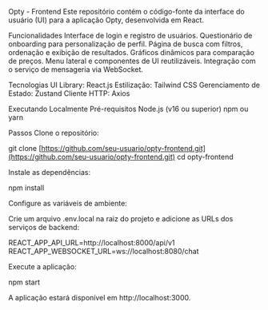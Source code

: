 Opty - Frontend
Este repositório contém o código-fonte da interface do usuário (UI) para a aplicação Opty, desenvolvida em React.

Funcionalidades
Interface de login e registro de usuários.
Questionário de onboarding para personalização de perfil.
Página de busca com filtros, ordenação e exibição de resultados.
Gráficos dinâmicos para comparação de preços.
Menu lateral e componentes de UI reutilizáveis.
Integração com o serviço de mensageria via WebSocket.

Tecnologias
UI Library: React.js
Estilização: Tailwind CSS
Gerenciamento de Estado: Zustand
Cliente HTTP: Axios

Executando Localmente
Pré-requisitos
Node.js (v16 ou superior)
npm ou yarn

Passos
Clone o repositório:

git clone [https://github.com/seu-usuario/opty-frontend.git](https://github.com/seu-usuario/opty-frontend.git)
cd opty-frontend

Instale as dependências:

npm install

Configure as variáveis de ambiente:

Crie um arquivo .env.local na raiz do projeto e adicione as URLs dos serviços de backend:

REACT_APP_API_URL=http://localhost:8000/api/v1
REACT_APP_WEBSOCKET_URL=ws://localhost:8080/chat

Execute a aplicação:

npm start

A aplicação estará disponível em http://localhost:3000.
